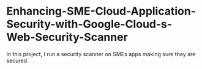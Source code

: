 # Enhancing-SME-Cloud-Application-Security-with-Google-Cloud-s-Web-Security-Scanner
In this project, I run a security scanner on SMEs apps making sure they are secured.
